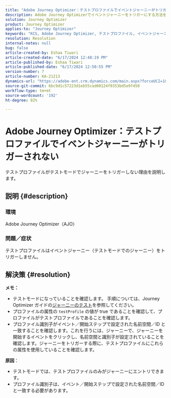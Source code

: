 ```yaml
---
title: "Adobe Journey Optimizer：テストプロファイルでイベントジャーニーがトリガーされない"
description: Adobe Journey Optimizerでイベントジャーニーをトリガーにする方法を説明します。
solution: Journey Optimizer
product: Journey Optimizer
applies-to: "Journey Optimizer"
keywords: "KCS, Adobe Journey Optimizer, テストプロファイル, イベントジャーニーがトリガーされない, AJO"
resolution: Resolution
internal-notes: null
bug: false
article-created-by: Eshaa Tiwari
article-created-date: "6/17/2024 12:48:19 PM"
article-published-by: Eshaa Tiwari
article-published-date: "6/17/2024 12:50:55 PM"
version-number: 7
article-number: KA-21213
dynamics-url: "https://adobe-ent.crm.dynamics.com/main.aspx?forceUCI=1&pagetype=entityrecord&etn=knowledgearticle&id=eb870bdd-a72c-ef11-840a-6045bd029b18"
source-git-commit: 6bc9d1c57223d1eb55cad00124f9353bd5e9f450
workflow-type: tm+mt
source-wordcount: '192'
ht-degree: 82%

---
```


# Adobe Journey Optimizer：テストプロファイルでイベントジャーニーがトリガーされない


テストプロファイルがテストモードでジャーニーをトリガーしない理由を説明します。

## 説明 {#description}


### <b>環境</b>

Adobe Journey Optimizer（AJO）

### <b>問題／症状</b>

テストプロファイルはイベントジャーニー（テストモードでのジャーニー）をトリガーしません。


## 解決策 {#resolution}

<b>メモ：</b>
- テストモードになっていることを確認します。 手順については、Journey Optimizer ガイドの[ジャーニーのテスト](https://experienceleague.adobe.com/docs/journey-optimizer/using/orchestrate-journeys/create-journey/testing-the-journey.html?lang=ja)を参照してください。
- プロファイルの属性の `testProfile` の値が true であることを確認して、プロファイルがテストプロファイルであることを確認します。
- プロファイル識別子がイベント／開始ステップで設定された名前空間／ID と一致することを確認します。これを行うには、ジャーニーで、ジャーニーを開始するイベントをクリックし、名前空間と識別子が設定されていることを確認します。ジャーニーをトリガーする際に、テストプロファイルにこれらの属性を使用していることを確認します。

<b>原因</b>：
- テストモードでは、テストプロファイルのみがジャーニーにエントリできます。
- プロファイル識別子は、イベント／開始ステップで設定された名前空間／ID と一致する必要があります。

